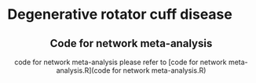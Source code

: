 
# Degenerative rotator cuff disease

<div align="center">

## Code for network meta-analysis
code for network meta-analysis please refer to [code for network meta-analysis.R](code for network meta-analysis.R)
